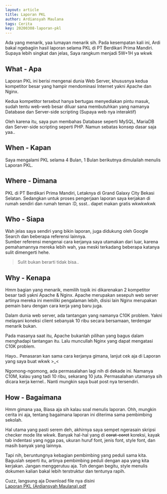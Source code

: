```yaml
---
layout: article
title: Laporan PKL
author: Ardiansyah Maulana
tags: Cerita
key: 20200308-laporan-pkl
---
```

Ada yang menarik, yaa lumayan menarik sih. Pada kesempatan kali ini, Ardi bakal ngebagiin hasil laporan selama PKL di PT Berdikari Prima Mandiri. Supaya lebih singkat dan jelas, Saya rangkum menjadi 5W+1H ya wkwk

## What - Apa  
Laporan PKL ini berisi mengenai dunia Web Server, khususnya kedua kompetitor besar yang hampir mendominasi Internet yakni Apache dan Nginx.

Kedua kompetitor tersebut hanya bertugas menyediakan pintu masuk, sudah tentu web-web besar diluar sana membutuhkan yang namanya Database dan Server-side scripting (Supaya web nya interaktif)

Oleh karena itu, saya pun membahas Database seperti MySQL, MariaDB dan Server-side scripting seperti PHP. Namun sebatas konsep dasar saja yaa..

## When - Kapan  
Saya mengalami PKL selama 4 Bulan, 1 Bulan berikutnya dimulailah menulis Laporan PKL.

## Where - Dimana  
PKL di PT Berdikari Prima Mandiri, Letaknya di Grand Galaxy City Bekasi Selatan.
Sedangkan untuk proses pengerjaan laporan saya kerjakan di rumah sendiri dan rumah teman :D, ssst.. dapet makan gratis wkwkwkwk  

## Who - Siapa  
Wah jelas saya sendiri yang bikin laporan, juga didukung oleh Google Search dan beberapa referensi lainnya.  
Sumber referensi mengenai cara kerjanya saya utamakan dari luar, karena pemahamannya mereka lebih wah, yaa meski terkadang beberapa katanya sulit dimengerti hehe.
> Sulit bukan berarti tidak bisa..

## Why - Kenapa  
Hmm bagian yang menarik, memilih topik ini dikarenakan 2 kompetitor besar tadi yakni Apache & Nginx. Apache merupakan sesepuh web server artinya mereka ini memiliki pengalaman lebih, disisi lain Nginx merupakan pemain baru dengan cara kerja yang baru juga.

Dalam dunia web server, ada tantangan yang namanya C10K problem. Yakni melayani koneksi client sebanyak 10 ribu secara bersamaan, terdengar menarik bukan.

Pada masanya saat itu, Apache bukanlah pilihan yang bagus dalam menghadapi tantangan itu. Lalu muncullah Nginx yang dapat mengatasi C10K problem.

Hayo.. Penasaran kan sama cara kerjanya gimana, lanjut cek aja di Laporan yang saya buat wkwk >\_<

Ngomong-ngomong, ada permasalahan lagi nih di dekade ini. Namanya C10M, kalau yang tadi 10 ribu, sekarang 10 juta. Permasalahan utamanya sih dicara kerja kernel.. Nanti mungkin saya buat post nya tersendiri.

## How - Bagaimana  
Hmm gimana yaa, Biasa aja sih kalau soal menulis laporan. Ohh, mungkin cerita ini aja, tentang bagaimana laporan ini diterima sama pembimbing sekolah.

Hal utama yang pasti serem deh, akhirnya saya sempet ngerasain skripsi checker mode lite wkwk. Banyak hal-hal yang di ~~corat-coret~~ koreksi, kayak tab indentasi yang ngga pas, ukuran huruf font, jenis font, style font, dan masih banyak yang lainnya.

Tapi nih, beruntungnya kebagian pembimbing yang peduli sama kita. Baguslah seperti itu, artinya pembimbing peduli dengan apa yang kita kerjakan. Jangan menggerutuu aja. Toh dengan begitu, style menulis dokumen kalian bakal lebih terstruktur dan tentunya rapih.

Cuzz, langsung aja Download file nya disini  
[Laporan PKL (Ardiansyah Maulana).pdf](/files/Laporan%20PKL%20%28Ardiansyah%20Maulana%29.pdf)
